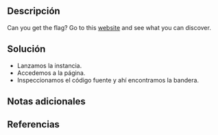 ## Descripción
Can you get the flag? Go to this [website](http://saturn.picoctf.net:63945/) and see what you can discover.
## Solución
- Lanzamos la instancia.
- Accedemos a la página.
- Inspeccionamos el código fuente y ahí encontramos la bandera.
## Notas adicionales
## Referencias